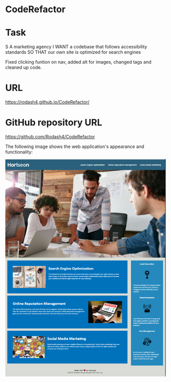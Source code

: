# CodeRefactor

# Task
S A marketing agency
I WANT a codebase that follows accessibility standards
SO THAT our own site is optimized for search engines


Fixed clicking funtion on nav, added alt for images, changed tags and cleaned up code.

# URL
https://rodash4.github.io/CodeRefactor/

# GitHub repository URL 
https://github.com/Rodash4/CodeRefactor

The following image shows the web application's appearance and functionality:

![The Horiseon webpage includes a navigation bar, a header image, and cards with text and images at the bottom of the page.](assets/images/HoriseonWebsite.PNG)

